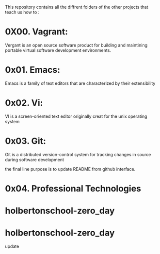This repository contains all the diffrent folders of the other projects that teach us how to :

# 0X00. Vagrant:

Vergant is an open source software product for building and maintining portable virtual software development environments.

# 0x01. Emacs:

Emacs is a family of text editors that are characterized by their extensibility

# 0x02. Vi:

VI is a screen-oriented text editor originally creat for the unix operating system

# 0x03. Git:

Git is a distributed version-control system for tracking changes in source during software development

the final line purpose is to update README from github interface.


# 0x04. Professional Technologies

# holbertonschool-zero_day
# holbertonschool-zero_day
update
